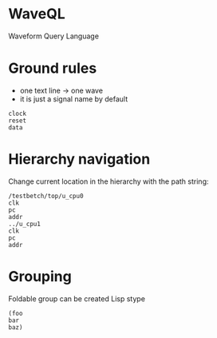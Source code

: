 # WaveQL

Waveform Query Language

# Ground rules

* one text line -> one wave
* it is just a signal name by default


```
clock
reset
data
```

# Hierarchy navigation

Change current location in the hierarchy with the path string:

```
/testbetch/top/u_cpu0
clk
pc
addr
../u_cpu1
clk
pc
addr
```

# Grouping

Foldable group can be created Lisp stype

```
(foo
bar
baz)
```
